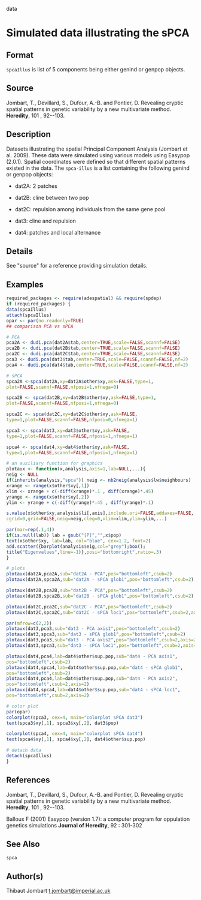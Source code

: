  data

# Simulated data illustrating the sPCA

## Format

`spcaIllus` is list of 5 components being either genind or genpop objects.

## Source

Jombart, T., Devillard, S., Dufour, A.-B. and Pontier, D. Revealing cryptic spatial patterns in genetic variability by a new multivariate method. **Heredity**, 101 , 92--103.

## Description

Datasets illustrating the spatial Principal Component Analysis (Jombart et al. 2009). These data were simulated using various models using Easypop (2.0.1). Spatial coordinates were defined so that different spatial patterns existed in the data. The `spca-illus` is a list containing the following genind or genpop objects:

- dat2A: 2 patches

- dat2B: cline between two pop

- dat2C: repulsion among individuals from the same gene pool

- dat3: cline and repulsion

- dat4: patches and local alternance

## Details

See "source" for a reference providing simulation details.

## Examples

```r
required_packages <- require(adespatial) && require(spdep)
if (required_packages) {
data(spcaIllus)
attach(spcaIllus)
opar <- par(no.readonly=TRUE)
## comparison PCA vs sPCA

# PCA
pca2A <- dudi.pca(dat2A$tab,center=TRUE,scale=FALSE,scannf=FALSE)
pca2B <- dudi.pca(dat2B$tab,center=TRUE,scale=FALSE,scannf=FALSE)
pca2C <- dudi.pca(dat2C$tab,center=TRUE,scale=FALSE,scannf=FALSE)
pca3 <- dudi.pca(dat3$tab,center=TRUE,scale=FALSE,scannf=FALSE,nf=2)
pca4 <- dudi.pca(dat4$tab,center=TRUE,scale=FALSE,scannf=FALSE,nf=2)

# sPCA
spca2A <-spca(dat2A,xy=dat2A$other$xy,ask=FALSE,type=1,
plot=FALSE,scannf=FALSE,nfposi=1,nfnega=0)

spca2B <- spca(dat2B,xy=dat2B$other$xy,ask=FALSE,type=1,
plot=FALSE,scannf=FALSE,nfposi=1,nfnega=0)

spca2C <- spca(dat2C,xy=dat2C$other$xy,ask=FALSE,
type=1,plot=FALSE,scannf=FALSE,nfposi=0,nfnega=1)

spca3 <- spca(dat3,xy=dat3$other$xy,ask=FALSE,
type=1,plot=FALSE,scannf=FALSE,nfposi=1,nfnega=1)

spca4 <- spca(dat4,xy=dat4$other$xy,ask=FALSE,
type=1,plot=FALSE,scannf=FALSE,nfposi=1,nfnega=1)

# an auxiliary function for graphics
plotaux <- function(x,analysis,axis=1,lab=NULL,...){
neig <- NULL
if(inherits(analysis,"spca")) neig <- nb2neig(analysis$lw$neighbours)
xrange <- range(x$other$xy[,1])
xlim <- xrange + c(-diff(xrange)*.1 , diff(xrange)*.45)
yrange <- range(x$other$xy[,2])
ylim <- yrange + c(-diff(yrange)*.45 , diff(yrange)*.1)

s.value(x$other$xy,analysis$li[,axis],include.ori=FALSE,addaxes=FALSE,
cgrid=0,grid=FALSE,neig=neig,cleg=0,xlim=xlim,ylim=ylim,...)

par(mar=rep(.1,4))
if(is.null(lab)) lab = gsub("[P]","",x$pop)
text(x$other$xy, lab=lab, col="blue", cex=1.2, font=2)
add.scatter({barplot(analysis$eig,col="grey");box();
title("Eigenvalues",line=-1)},posi="bottomright",ratio=.3)
}

# plots
plotaux(dat2A,pca2A,sub="dat2A - PCA",pos="bottomleft",csub=2)
plotaux(dat2A,spca2A,sub="dat2A - sPCA glob1",pos="bottomleft",csub=2)

plotaux(dat2B,pca2B,sub="dat2B - PCA",pos="bottomleft",csub=2)
plotaux(dat2B,spca2B,sub="dat2B - sPCA glob1",pos="bottomleft",csub=2)

plotaux(dat2C,pca2C,sub="dat2C - PCA",pos="bottomleft",csub=2)
plotaux(dat2C,spca2C,sub="dat2C - sPCA loc1",pos="bottomleft",csub=2,axis=2)

par(mfrow=c(2,2))
plotaux(dat3,pca3,sub="dat3 - PCA axis1",pos="bottomleft",csub=2)
plotaux(dat3,spca3,sub="dat3 - sPCA glob1",pos="bottomleft",csub=2)
plotaux(dat3,pca3,sub="dat3 - PCA axis2",pos="bottomleft",csub=2,axis=2)
plotaux(dat3,spca3,sub="dat3 - sPCA loc1",pos="bottomleft",csub=2,axis=2)

plotaux(dat4,pca4,lab=dat4$other$sup.pop,sub="dat4 - PCA axis1",
pos="bottomleft",csub=2)
plotaux(dat4,spca4,lab=dat4$other$sup.pop,sub="dat4 - sPCA glob1",
pos="bottomleft",csub=2)
plotaux(dat4,pca4,lab=dat4$other$sup.pop,sub="dat4 - PCA axis2",
pos="bottomleft",csub=2,axis=2)
plotaux(dat4,spca4,lab=dat4$other$sup.pop,sub="dat4 - sPCA loc1",
pos="bottomleft",csub=2,axis=2)

# color plot
par(opar)
colorplot(spca3, cex=4, main="colorplot sPCA dat3")
text(spca3$xy[,1], spca3$xy[,2], dat3$pop)

colorplot(spca4, cex=4, main="colorplot sPCA dat4")
text(spca4$xy[,1], spca4$xy[,2], dat4$other$sup.pop)

# detach data
detach(spcaIllus)
}
```

## References

Jombart, T., Devillard, S., Dufour, A.-B. and Pontier, D. Revealing cryptic spatial patterns in genetic variability by a new multivariate method. **Heredity**, 101 , 92--103.

Balloux F (2001) Easypop (version 1.7): a computer program for oppulation genetics simulations **Journal of Heredity**, 92 : 301-302

## See Also

`spca`

## Author(s)

Thibaut Jombart t.jombart@imperial.ac.uk



